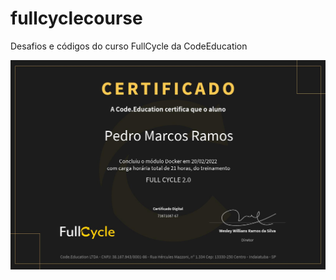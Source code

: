 # fullcyclecourse
Desafios e códigos do curso FullCycle da CodeEducation


<img src="https://github.com/P3d50/fullcyclecourse/blob/main/certificados/pedro-marcos-ramos-docker.jpg">
